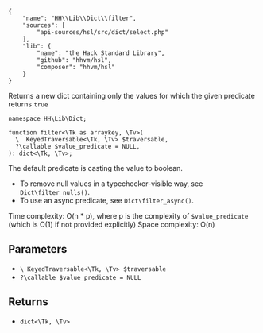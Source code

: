 ``` yamlmeta
{
    "name": "HH\\Lib\\Dict\\filter",
    "sources": [
        "api-sources/hsl/src/dict/select.php"
    ],
    "lib": {
        "name": "the Hack Standard Library",
        "github": "hhvm/hsl",
        "composer": "hhvm/hsl"
    }
}
```




Returns a new dict containing only the values for which the given predicate
returns ` true `




``` Hack
namespace HH\Lib\Dict;

function filter<\Tk as arraykey, \Tv>(
  \  KeyedTraversable<\Tk, \Tv> $traversable,
  ?\callable $value_predicate = NULL,
): dict<\Tk, \Tv>;
```




The default predicate is casting the value to boolean.




+ To remove null values in a typechecker-visible way, see ` Dict\filter_nulls() `.
+ To use an async predicate, see ` Dict\filter_async() `.




Time complexity: O(n * p), where p is the complexity of ` $value_predicate `
(which is O(1) if not provided explicitly)
Space complexity: O(n)




## Parameters




* ` \ KeyedTraversable<\Tk, \Tv> $traversable `
* ` ?\callable $value_predicate = NULL `




## Returns




- ` dict<\Tk, \Tv> `
<!-- HHAPIDOC -->
